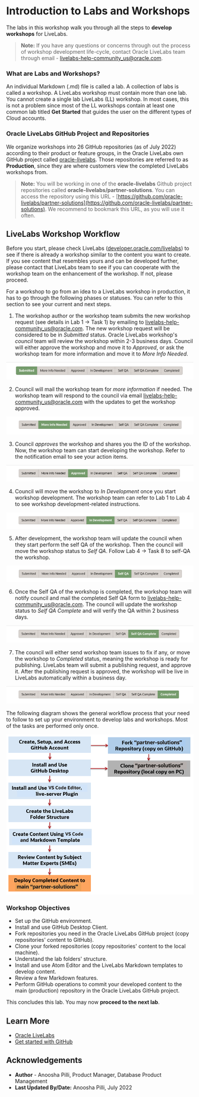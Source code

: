 # Introduction to Labs and Workshops

The labs in this workshop walk you through all the steps to **develop workshops** for LiveLabs.

> **Note:** If you have any questions or concerns through out the process of workshop development life-cycle, contact Oracle LiveLabs team through email - [livelabs-help-community_us@oracle.com](livelabs-help-community_us@oracle.com).

### **What are Labs and Workshops?**

An individual Markdown (.md) file is called a lab. A collection of labs is called a workshop. A LiveLabs workshop must contain more than one lab. You cannot create a single lab LiveLabs (LL) workshop. In most cases, this is not a problem since most of the LL workshops contain at least one common lab titled **Get Started** that guides the user on the different types of Cloud accounts.

### **Oracle LiveLabs GitHub Project and Repositories**

We organize workshops into 26 GitHub repositories (as of July 2022) according to their product or feature groups, in the Oracle LiveLabs own GitHub project called [oracle-livelabs](https://github.com/oracle-livelabs). Those repositories are referred to as **Production**, since they are where customers view the completed LiveLabs workshops from.

> **Note:** You will be working in one of the **oracle-livelabs** Github project repositories called **oracle-livelabs/partner-solutions**. You can access the repository using this URL - [https://github.com/oracle-livelabs/partner-solutions](https://github.com/oracle-livelabs/partner-solutions). We recommend to bookmark this URL, as you will use it often.

## **LiveLabs Workshop Workflow**

Before you start, please check LiveLabs ([developer.oracle.com/livelabs](https://developer.oracle.com/livelabs)) to see if there is already a workshop similar to the content you want to create. If you see content that resembles yours and can be developed further, please contact that LiveLabs team to see if you can cooperate with the workshop team on the enhancement of the workshop. If not, please proceed.

For a workshop to go from an idea to a LiveLabs workshop in production, it has to go through the following phases or statuses. You can refer to this section to see your current and next steps.

1.  The workshop author or the workshop team submits the new workshop request (see details in Lab 1 -> Task 1) by emailing to [livelabs-help-community_us@oracle.com](livelabs-help-community_us@oracle.com). The new workshop request will be considered to be in *Submitted* status. Oracle LiveLabs workshop's *council* team will review the workshop within 2-3 business days. Council will either approve the workshop and move it to *Approved*, or ask the workshop team for more information and move it to *More Info Needed*.

   ![Submitted](./images/submitted.png " ")

2. Council will mail the workshop team for *more information* if needed. The workshop team will respond to the council via email [livelabs-help-community_us@oracle.com](livelabs-help-community_us@oracle.com) with the updates to get the workshop approved.

  ![More Info Needed](./images/more-info-needed.png " ")

3. Council *approves* the workshop and shares you the ID of the workshop. Now, the workshop team can start developing the workshop. Refer to the notification email to see your action items.

  ![Approved](./images/approved.png " ")

4. Council will move the workshop to *In Development* once you start workshop development. The workshop team can refer to Lab 1 to Lab 4 to see workshop development-related instructions.

  ![In Development](./images/in-development.png " ")

5. After development, the workshop team will update the council when they start perform the self QA of the workshop. Then the council will move the workshop status to *Self QA*. Follow Lab 4 -> Task 8 to self-QA the workshop.

  ![Self QA](./images/self-qa.png " ")

6. Once the Self QA of the workshop is completed, the workshop team will notify council and mail the completed Self QA form to [livelabs-help-community_us@oracle.com](livelabs-help-community_us@oracle.com). The council will update the workshop status to *Self QA Complete* and will verify the QA within 2 business days.

  ![Self QA Complete](./images/self-qa-complete.png " ")

7. The council will either send workshop team issues to fix if any, or move the workshop to *Completed* status, meaning the workshop is ready for publishing. LiveLabs team will submit a publishing request, and approve it. After the publishing request is approved, the workshop will be live in LiveLabs automatically within a business day.

  ![Completed](./images/completed.png " ")

The following diagram shows the general workflow process that your need to follow to set up your environment to develop labs and workshops. Most of the tasks are performed only once.

![LiveLabs workflow infographic.](./images/git-hub-workflow-flow-chart.png " ")

### Workshop Objectives

* Set up the GitHub environment.
* Install and use GitHub Desktop Client.
* Fork repositories you need in the Oracle LiveLabs GitHub project (copy repositories' content to GitHub).
* Clone your forked repositories (copy repositories' content to the local machine).
* Understand the lab folders' structure.
* Install and use Atom Editor and the LiveLabs Markdown templates to develop content.
* Review a few Markdown features.
* Perform GitHub operations to commit your developed content to the main (production) repository in the Oracle LiveLabs GitHub project.

This concludes this lab. You may now **proceed to the next lab**.

## Learn More

* [Oracle LiveLabs](https://apexapps.oracle.com/pls/apex/f?p=133:1)
* [Get started with GitHub](https://docs.github.com/en/get-started)

## Acknowledgements

* **Author** - Anoosha Pilli, Product Manager, Database Product Management
* **Last Updated By/Date:** Anoosha Pilli, July 2022
